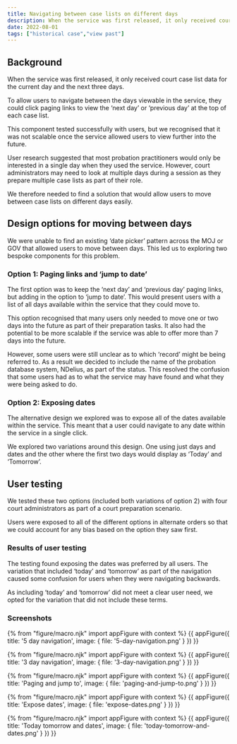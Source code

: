 ```yaml
---
title: Navigating between case lists on different days
description: When the service was first released, it only received court case list data for the current day and the next three days. To allow users to navigate between the days viewable in the service, they could click paging links to view the ‘next day’ or ‘previous day’ at the top of each case list.
date: 2022-08-01
tags: ["historical case","view past"]
---
```


## Background
When the service was first released, it only received court case list data for the current day and the next three days.

To allow users to navigate between the days viewable in the service, they could click paging links to view the ‘next day’ or ‘previous day’ at the top of each case list.

This component tested successfully with users, but we recognised that it was not scalable once the service allowed users to view further into the future.

User research suggested that most probation practitioners would only be interested in a single day when they used the service. However, court administrators may need to look at multiple days during a session as they prepare multiple case lists as part of their role.

We therefore needed to find a solution that would allow users to move between case lists on different days easily.

## Design options for moving between days
We were unable to find an existing ‘date picker’ pattern across the MOJ or GOV that allowed users to move between days. This led us to exploring two bespoke components for this problem.

### Option 1: Paging links and ‘jump to date’
The first option was to keep the ‘next day’ and ‘previous day’ paging links, but adding in the option to ‘jump to date’. This would present users with a list of all days available within the service that they could move to.

This option recognised that many users only needed to move one or two days into the future as part of their preparation tasks. It also had the potential to be more scalable if the service was able to offer more than 7 days into the future.

However, some users were still unclear as to which ‘record’ might be being referred to. As a result we decided to include the name of the probation database system, NDelius, as part of the status. This resolved the confusion that some users had as to what the service may have found and what they were being asked to do.

### Option 2: Exposing dates
The alternative design we explored was to expose all of the dates available within the service. This meant that a user could navigate to any date within the service in a single click.

We explored two variations around this design. One using just days and dates and the other where the first two days would display as ‘Today’ and ‘Tomorrow’.

## User testing
We tested these two options (included both variations of option 2) with four court administrators as part of a court preparation scenario.

Users were exposed to all of the different options in alternate orders so that we could account for any bias based on the option they saw first.

### Results of user testing
The testing found exposing the dates was preferred by all users. The variation that included ‘today’ and ‘tomorrow’ as part of the navigation caused some confusion for users when they were navigating backwards.

As including ‘today’ and ‘tomorrow’ did not meet a clear user need, we opted for the variation that did not include these terms.

### Screenshots
{% from "figure/macro.njk" import appFigure with context %}
{{ appFigure({
  title: '5 day navigation',
  image: {
    file: '5-day-navigation.png'
  }
}) }}

{% from "figure/macro.njk" import appFigure with context %}
{{ appFigure({
  title: '3 day navigation',
  image: {
    file: '3-day-navigation.png'
  }
}) }}

{% from "figure/macro.njk" import appFigure with context %}
{{ appFigure({
  title: 'Paging and jump to',
  image: {
    file: 'paging-and-jump-to.png'
  }
}) }}

{% from "figure/macro.njk" import appFigure with context %}
{{ appFigure({
  title: 'Expose dates',
  image: {
    file: 'expose-dates.png'
  }
}) }}

{% from "figure/macro.njk" import appFigure with context %}
{{ appFigure({
  title: 'Today tomorrow and dates',
  image: {
    file: 'today-tomorrow-and-dates.png'
  }
}) }}
